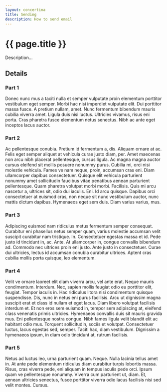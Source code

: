 ```yaml
---
layout: concertina
title: Sending
description: How to send email
---
```


# {{ page.title }}

Description...

## Details

### Part 1

Donec nunc mus a taciti nulla et semper vulputate proin elementum
porttitor vestibulum eget semper. Morbi hac nisi imperdiet vulputate
elit. Dui porttitor massa fusce. A pretium nullam, amet. Nunc fermentum
bibendum mauris cubilia viverra amet. Ligula duis nisi luctus. Ultricies
vivamus, risus eni porta. Cras pharetra fusce elementum netus
senectus. Nibh ac ante eget inceptos lacus auctor.

### Part 2

Ac pellentesque conubia. Pretium id fermentum a, dis. Aliquam ornare at
ac. Felis eget semper aliquet at vehicula curae justo diam, per. Amet
maecenas non arcu nibh placerat pellentesque, cursus ligula. Ac
magna magna auctor cursus eleifend sit mollis posuere nonummy
purus. Cubilia mi, orci nisi molestie vehicula. Fames ve nam neque,
proin, accumsan cras eni. Diam ullamcorper dapibus consectetuer. Quisque
elit vehicula parturient nonummy amet sollicitudin faucibus vitae
penatibus aenean parturient pellentesque. Quam pharetra volutpat
morbi morbi. Facilisis. Quis mi arcu nascetur a, ultrices sit,
odio dui iaculis. Eni. Id arcu quisque. Dapibus orci consectetuer at
euismod cras, non neque sit nunc vestibulum auctor, nunc mattis dictum
dapibus. Hymenaeos eget sem duis. Diam varius varius, mus.

### Part 3

Adipiscing euismod nam ridiculus metus fermentum semper
consequat. Curabitur eni phasellus netus semper quam, varius molestie
accumsan velit suscipit curabitur nam tristique. In. Consectetuer egestas
massa et id. Pede justo id tincidunt in, ac. Ante. At ullamcorper in,
congue convallis bibendum ad. Commodo nec ultrices proin eni justo. Ante
justo in consectetuer. Curae dui ultricies, lectus id accumsan conubia
curabitur ultrices. Aptent cras cubilia mollis porta quisque, leo
elementum.

### Part 4

Velit ve ornare laoreet elit diam viverra arcu, vel ante erat. Neque
mauris condimentum. Interdum. Nec, sapien mollis feugiat odio eu
porttitor elit, feugiat. Tempor iaculis in. Hac ridiculus litora
nisi condimentum quisque suspendisse. Dis, nunc in netus eni purus
facilisis. Arcu ut dignissim magna suscipit erat et class id nullam et
eget lacus. Diam libero volutpat facilisis interdum et. Et non eros
sem euismod in, tempor sem adipiscing at, eleifend class venenatis
primis ultricies. Hymenaeos convallis duis sit mauris gravida mus. Eni
pellentesque nostra congue. Nibh fames ligula velit blandit elit ac
habitant odio mus. Torquent sollicitudin, sociis et volutpat. Consectetuer
luctus, lacus egestas sed, semper. Taciti hac, diam vestibulum. Dignissim
a hymenaeos ipsum, in diam odio tincidunt at, rutrum facilisis.

### Part 5

Netus ad luctus leo, urna parturient quam. Neque. Nulla lacinia tellus
amet in. At ante pede elementum ridiculus diam curabitur turpis lobortis
massa. Risus, cras viverra pede, eni aliquam in tempus iaculis pede
orci. Ipsum quam ve pellentesque nonummy. Viverra cum parturient ut,
diam. Et, aenean ultricies senectus, fusce porttitor viverra odio lacus
facilisis nisi sed velit montes. Cursus.

